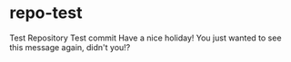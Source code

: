 # repo-test
Test Repository
Test commit
Have a nice holiday!
You just wanted to see this message again, didn't you!?
